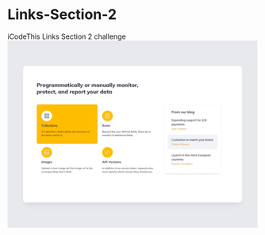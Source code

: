 # Links-Section-2
iCodeThis Links Section 2 challenge
![Design preview for the Birthday list challenge](links_section_2.webp)